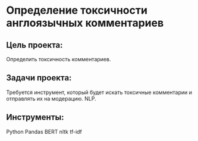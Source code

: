 # Определение токсичности англоязычных комментариев
## Цель проекта:
Определить токсичность комментариев.
## Задачи проекта:
Требуется инструмент, который будет искать токсичные комментарии и отправлять их на модерацию. NLP.
## Инструменты:
Python  Pandas  BERT  nltk  tf-idf
